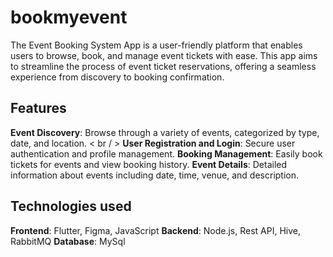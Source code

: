 # bookmyevent

The Event Booking System App is a user-friendly platform that enables users to browse, book, and manage event tickets with ease. This app aims to streamline the process of event ticket reservations, offering a seamless experience from discovery to booking confirmation.

## Features
**Event Discovery**: Browse through a variety of events, categorized by type, date, and location. < br / > 
**User Registration and Login**: Secure user authentication and profile management.
**Booking Management**: Easily book tickets for events and view booking history.
**Event Details**: Detailed information about events including date, time, venue, and description.

## Technologies used
**Frontend**: Flutter, Figma, JavaScript
**Backend**: Node.js, Rest API, Hive, RabbitMQ
**Database**: MySql
